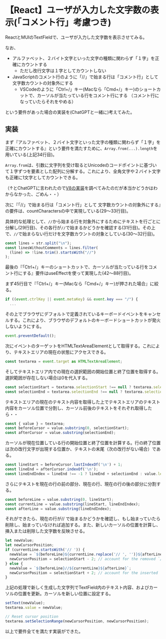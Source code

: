 # 【React】ユーザが入力した文字数の表示(「コメント行」考慮つき)

ReactとMUIのTextFieldで、ユーザが入力した文字数を表示させてみる。

なお、
- アルファベット、２バイト文字といった文字の種類に関わらず「１字」を正確にカウントする
  - ただし改行文字は１字としてカウントしない
- JavaScriptのコメント行のように「//」で始まる行は「コメント行」として
文字数カウントの対象外にする
  - VSCodeのように「Ctrl+/」キー(Macなら「Cmd+/」キー)のショートカットで、カーソルが当たっている行をコメント行にする
（コメント行になっていたらそれをやめる）

という要件があった場合の実装を(ChatGPTと一緒に)考えてみた。

## 実装

まず『アルファベット、２バイト文字といった文字の種類に関わらず「１字」を正確にカウントする』という要件を満たすために、`Array.from(...).length`を用いている(上記34行目)。

`Array.from`は、引数に文字列を受け取るとUnicodeのコードポイントに基づいて１字ずつを要素とした配列に分解する。これにより、全角文字や２バイト文字も正確に1文字としてカウントできる。

（↑とChatGPTに言われたので[V8の実装](https://github.com/v8/v8/blob/main/src/builtins/array-from.tq)を調べてみたのだが本当かどうかはわからなかった、ごめん・・）

次に『「//」で始まる行は「コメント行」として
文字数カウントの対象外にする』の要件は、countCharactersの中で実現している(29〜33行目)。

具体的な処理として、`//`から始まる行を対象外にするためにテキストを行ごとに分解し(29行目)、その各行が`//`で始まるかどうかを確認する(31行目)。その上で、`//`で始まらない行だけを文字数カウントの対象としている(30〜32行目)。

```ts
const lines = str.split("\n");
const linesWithoutComments = lines.filter(
  (line) => !line.trim().startsWith("//")
);
```

最後の『「Ctrl+/」キーのショートカットで、カーソルが当たっている行をコメント行にする』要件はuseEffectを使って実現した(42〜88行目)。

まず45行目で『「Ctrl+/」キー(Macなら「Cmd+/」キー)が押された場合』に絞る。

```ts
if ((event.ctrlKey || event.metaKey) && event.key === "/") {
  ...
```

その上でブラウザにデフォルトで定義されているキーボードイベントをキャンセルする。これにより、ブラウザのデフォルトのキーボードショートカットが発火しないようにする。

```ts
event.preventDefault();
```

次にイベントのターゲットをHTMLTextAreaElementとして取得する。これにより、テキストエリアの現在の状態にアクセスできる。

```ts
const textarea = event.target as HTMLTextAreaElement;
```

そしてテキストエリア内での現在の選択範囲の開始位置と終了位置を取得する。選択範囲が存在しない場合は0を代入する。

```ts
const selectionStart = textarea.selectionStart !== null ? textarea.selectionStart : 0;
const selectionEnd = textarea.selectionEnd !== null ? textarea.selectionEnd : 0;
```

テキストエリアの現在のテキスト内容を取得した上でテキストエリアのテキスト内容をカーソル位置で分割し、カーソル前後のテキストをそれぞれ取得したら・・

```ts
const { value } = textarea;
const beforeCursor = value.substring(0, selectionStart);
const afterCursor = value.substring(selectionEnd);
```

カーソルが現在位置している行の開始位置と終了位置を計算する。行の終了位置は次の改行文字が出現する位置か、テキストの末尾（次の改行がない場合）である。

```ts
const lineStart = beforeCursor.lastIndexOf('\n') + 1;
const lineEnd = afterCursor.indexOf('\n');
const lineEndIndex = lineEnd !== -1 ? lineEnd + selectionEnd : value.length;
```

さらにテキストを現在の行の前の部分、現在の行、現在の行の後の部分に分割する。

```ts
const beforeLine = value.substring(0, lineStart);
const currentLine = value.substring(lineStart, lineEndIndex);
const afterLine = value.substring(lineEndIndex);
```

それができたら、現在の行が// で始まるかどうかを確認し、もし始まっていたら削除し、始まっていなければ追加する。また、新しいカーソルの位置を計算し、挿入または削除した文字数を反映させる。

```ts
let newValue;
let newCursorPosition;
if (currentLine.startsWith('// ')) {
  newValue = `${beforeLine}${currentLine.replace('// ', '')}${afterLine}`;
  newCursorPosition = selectionStart - 2; // account for the removed `//`
} else {
  newValue = `${beforeLine}//${currentLine}${afterLine}`;
  newCursorPosition = selectionStart + 2; // account for the inserted `//`
}
```

上記の処理で新しく生成した文字列でTextField内のテキスト内容、およびカーソルの位置を更新。カーソルを新しい位置に設定する。

```ts
setText(newValue);
textarea.value = newValue;

// Reset cursor position
textarea.setSelectionRange(newCursorPosition, newCursorPosition);
```

以上で要件全てを満たす実装ができた。

